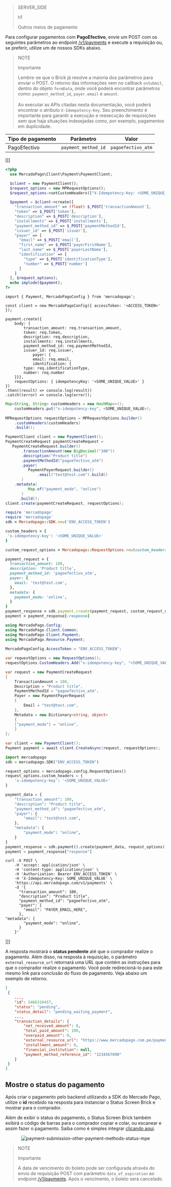 > SERVER_SIDE
>
> h1
>
> Outros meios de pagamento

Para configurar pagamentos com **PagoEfectivo**, envie um POST com os seguintes parâmetros ao endpoint [/v1/payments](/developers/pt/reference/payments/_payments/post) e execute a requisição ou, se preferir, utilize um de nossos SDKs abaixo.

> NOTE
>
> Importante
>
> Lembre-se que o Brick já resolve a maioria dos parâmetros para enviar o POST. O retorno das informações vem no callback `onSubmit`, dentro do objeto `formData`, onde você poderá encontrar parâmetros como: `payment_method_id`, `payer.email` e `amount`.
> <br><br>
> Ao executar as APIs citadas nesta documentação, você poderá encontrar o atributo `X-Idempotency-Key`. Seu preenchimento é importante para garantir a execução e reexecução de requisições sem que haja situações indesejadas como, por exemplo, pagamentos em duplicidade. 

| Tipo de pagamento  | Parâmetro  | Valor  |
| --- | --- | --- |
| PagoEfectivo  | `payment_method_id`  | `pagoefectivo_atm`  |

[[[
```php
<?php
  use MercadoPago\Client\Payment\PaymentClient;

  $client = new PaymentClient();
  $request_options = new MPRequestOptions();
  $request_options->setCustomHeaders(["X-Idempotency-Key: <SOME_UNIQUE_VALUE>"]);

  $payment = $client->create([
    "transaction_amount" => (float) $_POST['transactionAmount'],
    "token" => $_POST['token'],
    "description" => $_POST['description'],
    "installments" => $_POST['installments'],
    "payment_method_id" => $_POST['paymentMethodId'],
    "issuer_id" => $_POST['issuer'],
    "payer" => [
      "email" => $_POST['email'],
      "first_name" => $_POST['payerFirstName'],
      "last_name" => $_POST['payerLastName'],
      "identification" => [
        "type" => $_POST['identificationType'],
        "number" => $_POST['number']
      ]
    ]
  ], $request_options);
  echo implode($payment);
?>
```
```node
import { Payment, MercadoPagoConfig } from 'mercadopago';

const client = new MercadoPagoConfig({ accessToken: '<ACCESS_TOKEN>' });

payment.create({
    body: { 
        transaction_amount: req.transaction_amount,
        token: req.token,
        description: req.description,
        installments: req.installments,
        payment_method_id: req.paymentMethodId,
        issuer_id: req.issuer,
            payer: {
            email: req.email,
            identification: {
        type: req.identificationType,
        number: req.number
    }}},
    requestOptions: { idempotencyKey: '<SOME_UNIQUE_VALUE>' }
})
.then((result) => console.log(result))
.catch((error) => console.log(error));
```
```java
Map<String, String> customHeaders = new HashMap<>();
    customHeaders.put("x-idempotency-key", <SOME_UNIQUE_VALUE>);
 
MPRequestOptions requestOptions = MPRequestOptions.builder()
    .customHeaders(customHeaders)
    .build();

PaymentClient client = new PaymentClient();
PaymentCreateRequest paymentCreateRequest =
   PaymentCreateRequest.builder()
       .transactionAmount(new BigDecimal("100"))
       .description("Product title")
       .paymentMethodId("pagoefectivo_atm")
       .payer(
          PaymentPayerRequest.builder()
              .email("test@test.com").build()
       )
	.metadata(
          Map.of("payment_mode", "online")
       )
      .build();
client.create(paymentCreateRequest, requestOptions);
```
```ruby
require 'mercadopago'
require 'mercadopago'
sdk = Mercadopago::SDK.new('ENV_ACCESS_TOKEN')

custom_headers = {
 'x-idempotency-key': '<SOME_UNIQUE_VALUE>'
}

custom_request_options = Mercadopago::RequestOptions.new(custom_headers: custom_headers)

payment_request = {
  transaction_amount: 100,
  description: 'Product title',
  payment_method_id: 'pagoefectivo_atm',
  payer: {
    email: 'test@test.com',
  },
  metadata: {
    payment_mode: 'online',
  }
}
payment_response = sdk.payment.create(payment_request, custom_request_options)
payment = payment_response[:response]
```
```csharp
using MercadoPago.Config;
using MercadoPago.Client.Common;
using MercadoPago.Client.Payment;
using MercadoPago.Resource.Payment;
 
MercadoPagoConfig.AccessToken = "ENV_ACCESS_TOKEN";

var requestOptions = new RequestOptions();
requestOptions.CustomHeaders.Add("x-idempotency-key", "<SOME_UNIQUE_VALUE>");

var request = new PaymentCreateRequest
{
    TransactionAmount = 100,
    Description = "Product title",
    PaymentMethodId = "pagoefectivo_atm",
    Payer = new PaymentPayerRequest
    {
        Email = "test@test.com",
    },
    Metadata = new Dictionary<string, object>
    {
	["payment_mode"] = "online",
    }
};
 
var client = new PaymentClient();
Payment payment = await client.CreateAsync(request, requestOptions);
```
```python
import mercadopago
sdk = mercadopago.SDK("ENV_ACCESS_TOKEN")

request_options = mercadopago.config.RequestOptions()
request_options.custom_headers = {
    'x-idempotency-key': '<SOME_UNIQUE_VALUE>'
}

payment_data = {
    "transaction_amount": 100,
    "description": "Product title",
    "payment_method_id": "pagoefectivo_atm",
    "payer": {
        "email": "test@test.com",
    },
    "metadata": {
        "payment_mode": "online",
    }
}
payment_response = sdk.payment().create(payment_data, request_options)
payment = payment_response["response"]
```
```curl
curl -X POST \
    -H 'accept: application/json' \
    -H 'content-type: application/json' \
    -H 'Authorization: Bearer ENV_ACCESS_TOKEN' \
    -H 'X-Idempotency-Key: SOME_UNIQUE_VALUE' \
    'https://api.mercadopago.com/v1/payments' \
    -d '{
      "transaction_amount": 100,
      "description": "Product title",
      "payment_method_id": "pagoefectivo_atm",
      "payer": {
        "email": "PAYER_EMAIL_HERE",
      },
"metadata": {
        "payment_mode": "online",
      }
    }'
```
]]]

A resposta mostrará o **status pendente** até que o comprador realize o pagamento. Além disso, na resposta à requisição, o parâmetro `external_resource_url` retornará uma URL que contém as instruções para que o comprador realize o pagamento. Você pode redirecioná-lo para este mesmo link para conclusão do fluxo de pagamento. Veja abaixo um exemplo de retorno.

```json
[
 {
    ...,
    "id": 5466310457,
    "status": "pending",
    "status_detail": "pending_waiting_payment",
    ...,
    "transaction_details": {
        "net_received_amount": 0,
        "total_paid_amount": 100,
        "overpaid_amount": 0,
        "external_resource_url": "https://www.mercadopago.com.pe/payments/123456/ticket?caller_id=123456&payment_method_id=pagoefectivo_atm&payment_id=123456&payment_method_reference_id=123456",
        "installment_amount": 0,
        "financial_institution": null,
        "payment_method_reference_id": "1234567890"
    }
 }
]
```

## Mostre o status do pagamento

Após criar o pagamento pelo backend utilizando a SDK do Mercado Pago, utilize o **id** recebido na resposta para instanciar o Status Screen Brick e mostrar para o comprador.

Além de exibir o status do pagamento, o Status Screen Brick também exibirá o código de barras para o comprador copiar e colar, ou escanear e assim fazer o pagamento. Saiba como é simples integrar [clicando aqui](/developers/pt/docs/checkout-bricks/status-screen-brick/default-rendering).

<center>

![payment-submission-other-payment-methods-status-mpe](checkout-bricks/payment-submission-other-payment-methods-status-mpe-pt.png)

</center>

> NOTE
>
> Importante
>
> A data de vencimento do boleto pode ser configurada através do envio de requisição POST com parâmetro `data_of_expiration` ao endpoint [/v1/payments](/developers/pt/reference/payments/_payments/post). Após o vencimento, o boleto será cancelado.